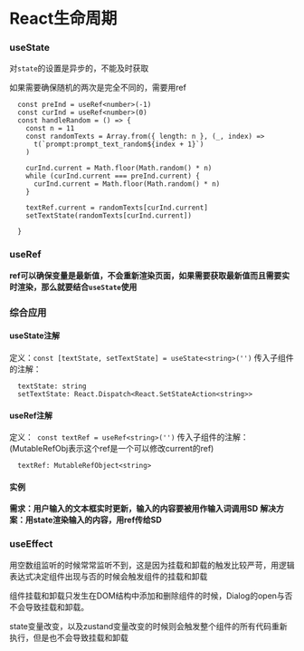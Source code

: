 # React生命周期

### useState

对`state`的设置是异步的，不能及时获取

如果需要确保随机的两次是完全不同的，需要用ref

```tsx
  const preInd = useRef<number>(-1)
  const curInd = useRef<number>(0)
  const handleRandom = () => {
    const n = 11
    const randomTexts = Array.from({ length: n }, (_, index) =>
      t(`prompt:prompt_text_random${index + 1}`)
    )

    curInd.current = Math.floor(Math.random() * n)
    while (curInd.current === preInd.current) {
      curInd.current = Math.floor(Math.random() * n)
    }

    textRef.current = randomTexts[curInd.current]
    setTextState(randomTexts[curInd.current])

  }
```



### useRef

**ref可以确保变量是最新值，不会重新渲染页面，如果需要获取最新值而且需要实时渲染，那么就要结合`useState`使用**



### 综合应用

#### useState注解

定义：`const [textState, setTextState] = useState<string>('')`
传入子组件的注解：

```tsx
  textState: string
  setTextState: React.Dispatch<React.SetStateAction<string>>
```



#### useRef注解

定义：` const textRef = useRef<string>('')`
传入子组件的注解：(MutableRefObj表示这个ref是一个可以修改current的ref)

```tsx
  textRef: MutableRefObject<string>
```



#### 实例

**需求：用户输入的文本框实时更新，输入的内容要被用作输入词调用SD**
**解决方案：用state渲染输入的内容，用ref传给SD**



### useEffect

用空数组监听的时候常常监听不到，这是因为挂载和卸载的触发比较严苛，用逻辑表达式决定组件出现与否的时候会触发组件的挂载和卸载

组件挂载和卸载只发生在DOM结构中添加和删除组件的时候，Dialog的open与否不会导致挂载和卸载。

state变量改变，以及zustand变量改变的时候则会触发整个组件的所有代码重新执行，但是也不会导致挂载和卸载

